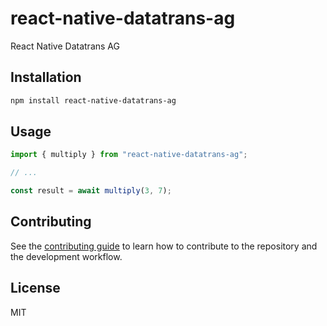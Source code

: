 # react-native-datatrans-ag

React Native Datatrans AG

## Installation

```sh
npm install react-native-datatrans-ag
```

## Usage

```js
import { multiply } from "react-native-datatrans-ag";

// ...

const result = await multiply(3, 7);
```

## Contributing

See the [contributing guide](CONTRIBUTING.md) to learn how to contribute to the repository and the development workflow.

## License

MIT
